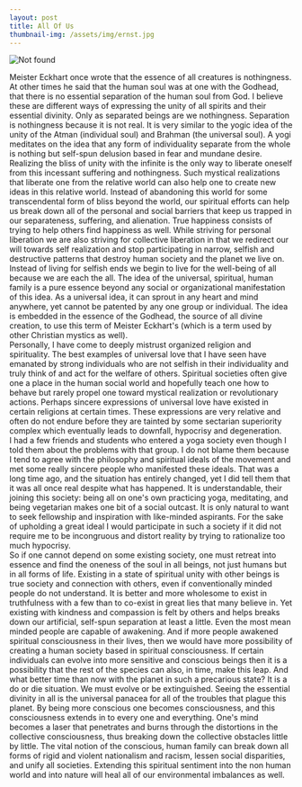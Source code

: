 ```yaml
---
layout: post
title: All Of Us
thumbnail-img: /assets/img/ernst.jpg
---
```

<img src="{{ 'assets/img/ernst.jpg' | relative_url }}" alt="Not found" />

Meister Eckhart once wrote that the essence of all creatures is nothingness.  At other times he said that the human soul was at one with the Godhead, that there is no essential separation of the human soul from God.  I believe these are different ways of expressing the unity of all spirits and their essential divinity.  Only as separated beings are we nothingness.  Separation is nothingness because it is not real.  It is very similar to the yogic idea of the unity of the Atman (individual soul) and Brahman (the universal soul). A yogi meditates on the idea that any form of individuality separate from the whole is nothing but self-spun delusion based in fear and mundane desire.    Realizing the bliss of unity with the infinite is the only way to liberate oneself from this incessant suffering and nothingness.  Such mystical realizations that liberate one from the relative world can also help one to create new ideas in this relative world.  Instead of abandoning this world for some transcendental form of bliss beyond the world, our spiritual efforts can help us break down all of the personal and social barriers that keep us trapped in our separateness, suffering, and alienation.  True happiness consists of trying to help others find happiness as well.  While striving for personal liberation we are also striving for collective liberation in that we redirect our will towards self realization and stop participating in narrow, selfish and destructive patterns that destroy human society and the planet we live on.  Instead of living for selfish ends we begin to live for the well-being of all because we are each the all. 
The idea of the universal, spiritual, human family is a pure essence beyond any social or organizational manifestation of this idea.  As a universal idea, it can sprout in any heart and mind anywhere, yet cannot be patented by any one group or individual.  The idea is embedded in the essence of the Godhead, the source of all divine creation, to use this term of Meister Eckhart's (which is a term used by other Christian mystics as well).  
Personally, I  have come to deeply mistrust organized religion and spirituality.  The best examples of universal love that I have seen have emanated by strong individuals who are not selfish in their individuality and truly think of and act for the welfare of others.  Spiritual societies often give one a place in the human social world and hopefully teach one how to behave but rarely propel one toward mystical realization or revolutionary actions.  Perhaps sincere expressions of universal love have existed in certain religions at certain times.  These expressions are very relative and often do not endure before they are tainted by some sectarian superiority complex which eventually leads to downfall, hypocrisy and degeneration.  
I had a few friends and students who entered a yoga society even though I told them about the problems with that group.  I do not blame them because I tend to agree with the philosophy and spiritual ideals of the movement and met some really sincere people who manifested these ideals.  That was a long time ago, and the situation has entirely changed, yet I did tell them that it was all once real despite what has happened.  It is understandable, their joining this society:  being all on one's own practicing yoga, meditating, and being vegetarian makes one bit of a social outcast.  It is only natural to want to seek fellowship and inspiration with like-minded aspirants.  For the sake of upholding a great ideal I would participate in such a society if it did not require me to be incongruous and distort reality by trying to rationalize too much hypocrisy.  
So if one cannot depend on some existing society, one must retreat into essence and find the oneness of the soul in all beings, not just humans but in all forms of life.  Existing in a state of spiritual unity with other beings is true society and connection with others, even if conventionally minded people do not understand.  It is better and more wholesome to exist in truthfulness with a few than to co-exist in great lies that many believe in.  Yet existing with kindness and compassion is felt by others and helps breaks down our artificial, self-spun separation at least a little.   Even the most mean minded people are capable of awakening.   And if more people awakened spiritual consciousness in their lives, then we would have more possibility of creating a human society based in spiritual consciousness.  If certain individuals can evolve into more sensitive and conscious beings then it is a possibility that the rest of the species can also, in time, make this leap.  And what better time than now with the planet in such a precarious state?  It is a do or die situation. We must evolve or be extinguished.  Seeing the essential divinity in all is the universal panacea for all of the troubles that plague this planet.  By being more conscious one becomes consciousness, and this consciousness extends in to every one and everything.  One's mind becomes a laser that penetrates and burns through the distortions in the collective consciousness, thus breaking down the collective obstacles little by little.  The vital notion of the conscious, human family can break down all forms of rigid and violent nationalism and racism, lessen social disparities, and unify all societies.  Extending this spiritual sentiment into the non human world and into nature will heal all of our environmental imbalances as well.
